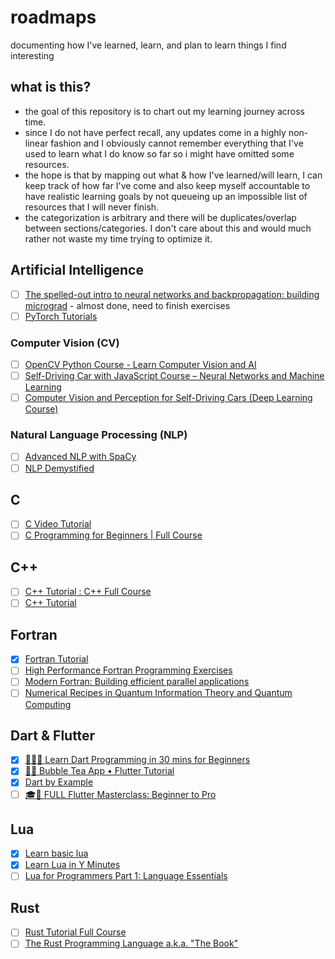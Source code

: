 # roadmaps
documenting how I've learned, learn, and plan to learn things I find interesting

## what is this?
- the goal of this repository is to chart out my learning journey across time.
- since I do not have perfect recall, any updates come in a highly non-linear fashion and I obviously cannot remember everything that I've used to learn what I do know so far so i might have omitted some resources.
- the hope is that by mapping out what & how I've learned/will learn, I can keep track of how far I've come and also keep myself accountable to have realistic learning goals by not queueing up an impossible list of resources that I will never finish.
- the categorization is arbitrary and there will be duplicates/overlap between sections/categories. I don't care about this and would much rather not waste my time trying to optimize it.

## Artificial Intelligence

- [ ] [The spelled-out intro to neural networks and backpropagation: building micrograd](https://www.youtube.com/watch?v=VMj-3S1tku0)
      - almost done, need to finish exercises
- [ ] [PyTorch Tutorials](https://www.youtube.com/playlist?list=PLhhyoLH6IjfxeoooqP9rhU3HJIAVAJ3Vz)

### Computer Vision (CV)

- [ ] [OpenCV Python Course - Learn Computer Vision and AI](https://www.youtube.com/watch?v=P4Z8_qe2Cu0)
- [ ] [Self-Driving Car with JavaScript Course – Neural Networks and Machine Learning](https://www.youtube.com/watch?v=Rs_rAxEsAvI)
- [ ] [Computer Vision and Perception for Self-Driving Cars (Deep Learning Course)](https://www.youtube.com/watch?v=cPOtULagNnI)

### Natural Language Processing (NLP)

- [ ] [Advanced NLP with SpaCy](https://course.spacy.io/en/)
- [ ] [NLP Demystified](https://www.youtube.com/playlist?list=PLw3N0OFSAYSEC_XokEcX8uzJmEZSoNGuS)

## C

- [ ] [C Video Tutorial](https://www.youtube.com/playlist?list=PLwa5Mb0ZeviUfnVBzX7QRJCdzirqOPsXO)
- [ ] [C Programming for Beginners | Full Course](https://www.youtube.com/watch?v=ssJY5MDLjlo)

## C++

- [ ] [C++ Tutorial : C++ Full Course](https://www.youtube.com/watch?v=6y0bp-mnYU0)
- [ ] [C++ Tutorial](https://www.youtube.com/playlist?list=PLGLfVvz_LVvQ9S8YSV0iDsuEU8v11yP9M)

## Fortran

- [x] [Fortran Tutorial](https://www.youtube.com/watch?v=__2UgFNYgf8&t=748s)
- [ ] [High Performance Fortran Programming Exercises](https://www.phys.uri.edu/~nigh/HTMLHPFCourse/HTMLHPFCourseQuestions.html)
- [ ] [Modern Fortran: Building efficient parallel applications](https://g.co/kgs/CfQHqTy)
- [ ] [Numerical Recipes in Quantum Information Theory and Quantum Computing](https://g.co/kgs/pg63y67)

## Dart & Flutter

- [x] [👨🏽‍💻 Learn Dart Programming in 30 mins for Beginners](https://www.youtube.com/watch?v=ho8VD4HTRJI)
- [x] [📱🧋 Bubble Tea App • Flutter Tutorial](https://www.youtube.com/watch?v=Lm_XCijreJk)
- [x] [Dart by Example](https://www.jpryan.me/dartbyexample/)
- [ ] [🎓📱 FULL Flutter Masterclass: Beginner to Pro](https://www.youtube.com/watch?v=TclK5gNM_PM&t=17598s)

## Lua

- [x] [Learn basic lua](https://nvchad.com/docs/quickstart/learn-lua/)
- [x] [Learn Lua in Y Minutes](https://learnxinyminutes.com/docs/lua/)
- [ ] [Lua for Programmers Part 1: Language Essentials](https://ebens.me/posts/lua-for-programmers-part-1/)

## Rust

- [ ] [Rust Tutorial Full Course](https://www.youtube.com/watch?v=ygL_xcavzQ4)
- [ ] [The Rust Programming Language a.k.a. "The Book"](https://doc.rust-lang.org/book/)

